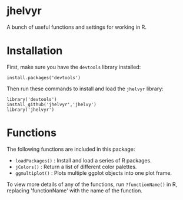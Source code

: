 # jhelvyr
A bunch of useful functions and settings for working in R.

# Installation
First, make sure you have the `devtools` library installed:

`install.packages('devtools')`

Then run these commands to install and load the `jhelvyr` library:

```
library('devtools')
install_github('jhelvyr','jhelvy')
library('jhelvyr')
```

# Functions
The following functions are included in this package:

* `loadPackages()` : Install and load a series of R packages.
* `jColors()`      : Return a list of different color palettes.
* `ggmultiplot()`  : Plots multiple ggplot objects into one plot frame.

To view more details of any of the functions, run `?functionName()` in R, replacing 'functionName' with the name of the function.
